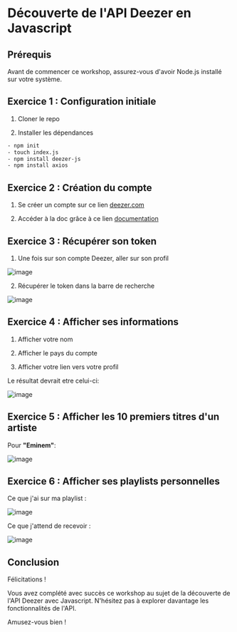# Découverte de l'API Deezer en Javascript

## Prérequis

Avant de commencer ce workshop, assurez-vous d'avoir Node.js installé sur votre système.

## Exercice 1 : Configuration initiale
1. Cloner le repo
   
2. Installer les dépendances

```bash
- npm init
- touch index.js
- npm install deezer-js
- npm install axios
 ```
## Exercice 2 : Création du compte

1. Se créer un compte sur ce lien [deezer.com](https://www.deezer.com/fr/) 

2. Accéder à la doc grâce à ce lien [documentation](https://developers.deezer.com/api)

## Exercice 3 : Récupérer son token

1. Une fois sur son compte Deezer, aller sur son profil
   
![image](https://github.com/Nicolasalx/API-Initiation/assets/114945623/5de1cb18-938c-4cad-b314-7d7b55703dff)

2. Récupérer le token dans la barre de recherche

![image](https://github.com/Nicolasalx/API-Initiation/assets/114945623/6681c9d1-f4d8-4f5d-ad7a-a55b46c742e3)

## Exercice 4 : Afficher ses informations

1. Afficher votre nom

2. Afficher le pays du compte

3. Afficher votre lien vers votre profil

Le résultat devrait etre celui-ci:

![image](https://github.com/Nicolasalx/D-couverte-de-l-API-Deezer-en-Javascript/assets/114945623/093c8547-b860-4f37-9ca0-ed63c7dad91a)

## Exercice 5 : Afficher les 10 premiers titres d'un artiste

Pour **"Eminem"**:

![image](https://github.com/Nicolasalx/D-couverte-de-l-API-Deezer-en-Javascript/assets/114945623/a2f0ffe9-06bd-4a91-a587-31545d953517)

## Exercice 6 : Afficher ses playlists personnelles

Ce que j'ai sur ma playlist :

![image](https://github.com/Nicolasalx/D-couverte-de-l-API-Deezer-en-Javascript/assets/114945623/4ec8a20e-d590-447e-adf1-1cb61b2646eb)

Ce que j'attend de recevoir :

![image](https://github.com/Nicolasalx/D-couverte-de-l-API-Deezer-en-Javascript/assets/114945623/3f494372-9aaf-47a6-b305-554cc31c33fe)


## Conclusion
    
Félicitations !

Vous avez complété avec succès ce workshop au sujet de la découverte de l'API Deezer avec Javascript. N'hésitez pas à explorer davantage les fonctionnalités de l'API.

Amusez-vous bien !
